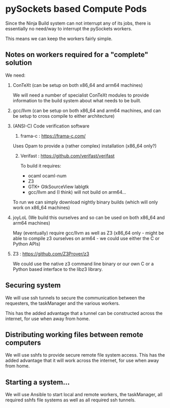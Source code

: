 # pySockets based Compute Pods

Since the Ninja Build system can not interrupt any of its jobs, there is
essentially no need/way to interrupt the pySockets workers.

This means we can keep the workers fairly simple.


## Notes on workers required for a "complete" solution

We need:

1. ConTeXt (can be setup on both x86_64 and arm64 machines)

   We will need a number of specialist ConTeXt modules to provide
   information to the build system about what needs to be built.

2. gcc/llvm (can be setup on both x86_64 and arm64 machines, and can be
   setup to cross compile to either architecture)

3. (ANSI-C) Code verification software
   1. frama-c : https://frama-c.com/

     Uses Opam to provide a (rather complex) installation (x86_64 only?)

   2. Verifast : https://github.com/verifast/verifast

      To build it requires:
        - ocaml ocaml-num
        - Z3
        - GTK+ GtkSourceView lablgtk
        - gcc/llvm
     and (I think) will not build on arm64...

     To run we can simply download nightly binary builds (which will only
     work on x86_64 machines)

4. joyLoL (We build this ourselves and so can be used on both x86_64 and
   arm64 machines)

   May (eventually) require gcc/llvm as well as Z3 (x86_64 only - might be
   able to compile z3 ourselves on arm64 - we could use either the C or
   Python APIs)

5. Z3 : https://github.com/Z3Prover/z3

   We could use the native z3 command line binary or our own C or a Python
   based interface to the libz3 library.

## Securing system

We will use ssh tunnels to secure the communication between the
requesters, the taskManager and the various workers.

This has the added advantage that a tunnel can be constructed across the
internet, for use when away from home.

## Distributing working files between remote computers

We will use sshfs to provide secure remote file system access. This has
the added advantage that it will work across the internet, for use when
away from home.

## Starting a system...

We will use Ansible to start local and remote workers, the taskManager,
all required sshfs file systems as well as all required ssh tunnels.
